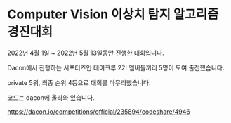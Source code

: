# Computer Vision 이상치 탐지 알고리즘 경진대회

2022년 4월 1일 ~ 2022년 5월 13일동안 진행한 대회입니다.

Dacon에서 진행하는 서포터즈인 데이크루 2기 멤버들끼리 5명이 모여 출전했습니다.

private 5위, 최종 순위 4등으로 대회를 마무리했습니다.

코드는 dacon에 올라와 있습니다.

https://dacon.io/competitions/official/235894/codeshare/4946